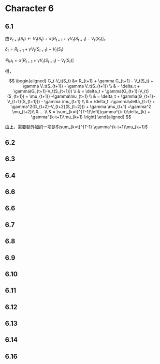 # Character 6

## 6.1

由$V_{t+1}(S_t) \leftarrow V_t(S_t)+\alpha [R_{t+1} +\gamma V_t(S_{t+1})-V_t(S_t)]$，

$\delta_t = R_{t+1}+\gamma V_t(S_{t+1})-V_t(S_t)$

令$\mu_{t}=\alpha [R_{t+1} +\gamma V_t(S_{t+1})-V_t(S_{t})]$

得，

$$
\begin{aligned}
    G_t-V_t(S_t) &= R_{t+1} + \gamma G_{t+1} - V_t(S_t) + \gamma V_t(S_{t+1}) - \gamma V_t(S_{t+1}) \\
    & = \delta_t + \gamma(G_{t+1}-V_t(S_{t+1})) \\
    & = \delta_t + \gamma(G_{t+1}-V_{t}(S_{t+1}) + \mu_{t+1}) -\gamma\mu_{t+1} \\
    & = \delta_t + \gamma(G_{t+1}-V_{t+1}(S_{t+1})) - \gamma \mu_{t+1} \\
    & = \delta_t +\gamma\delta_{t+1} + \gamma^2(G_{t+2}-V_{t+2}(S_{t+2})) + \gamma \mu_{t+1} +\gamma^2 \mu_{t+2}\\
    & ... \\
    & = \sum_{k=t}^{T-1}\left[\gamma^{k-t}\delta_{k} + \gamma^{k-t+1}\mu_{k+1} \right]
\end{aligned}
$$

由上，需要额外加的一项是$\sum_{k=t}^{T-1} \gamma^{k-t+1}\mu_{k+1}$

## 6.2


## 6.3



## 6.4



## 6.6



## 6.6



## 6.7



## 6.8



## 6.9



## 6.10



## 6.11


## 6.12



## 6.13



## 6.14



## 6.16

